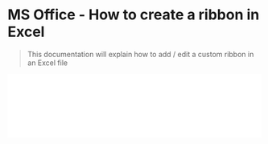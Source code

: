 # MS Office - How to create a ribbon in Excel

>This documentation will explain how to add / edit a custom ribbon in an Excel file

![Banner](./banner.svg)

<!-- concat-md::toc -->
